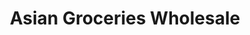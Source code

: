 ---
title: "Asian Groceries Wholesale"
url: /mermaid-beach/asian-groceries-wholesale/
shop: Lebensmittel
---